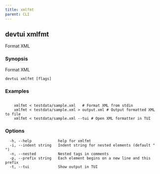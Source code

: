 ```yaml
---
title: xmlfmt
parent: CLI
---
```


## devtui xmlfmt

Format XML

### Synopsis

Format XML

```
devtui xmlfmt [flags]
```

### Examples

```

	xmlfmt < testdata/sample.xml   # Format XML from stdin
	xmlfmt < testdata/sample.xml > output.xml # Output formatted XML to file
	xmlfmt < testdata/sample.xml --tui # Open XML formatter in TUI

```

### Options

```
  -h, --help            help for xmlfmt
  -i, --indent string   Indent string for nested elements (default "  ")
  -n, --nested          Nested tags in comments
  -p, --prefix string   Each element begins on a new line and this prefix
  -t, --tui             Show output in TUI
```
